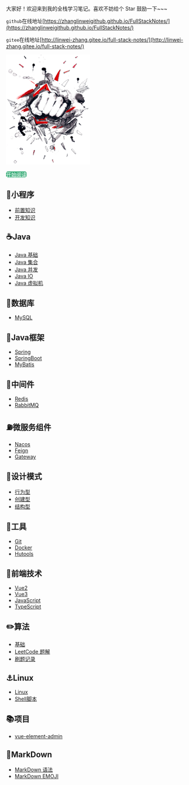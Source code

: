 大家好！欢迎来到我的全栈学习笔记。喜欢不妨给个 Star 鼓励一下~~~

`github`在线地址[https://zhanglinweigithub.github.io/FullStackNotes/](https://zhanglinweigithub.github.io/FullStackNotes/)

`gitee`在线地址[http://linwei-zhang.gitee.io/full-stack-notes/](http://linwei-zhang.gitee.io/full-stack-notes/)

<img src="./.vuepress/public/images/quantou.png" height="300" style="display: nlock; margin: 0 auto" onclick="window.location.href = 'http://linwei-zhang.gitee.io/full-stack-notes/'"/>

<a href = 'http://linwei-zhang.gitee.io/full-stack-notes/'  style="width: 13%; height:65px; border-radius: 5px;border-color: white; color: white; background-color: #3eaf7c" >开始阅读</a>

## 📌小程序

- [前置知识](http://linwei-zhang.gitee.io/full-stack-notes/guide/Applets/AppletsBefore.html)
- [开发知识](http://linwei-zhang.gitee.io/full-stack-notes/guide/Applets/Applets.html)

## ☕️Java

- [Java 基础](http://linwei-zhang.gitee.io/full-stack-notes/guide/Java/JavaBase.html)
- [Java 集合](http://linwei-zhang.gitee.io/full-stack-notes/guide/Java/Collection.html)
- [Java 并发](http://linwei-zhang.gitee.io/full-stack-notes/guide/Java/JavaJUC.html)
- [Java IO](http://linwei-zhang.gitee.io/full-stack-notes/guide/Java/JavaIO.html)
- [Java 虚拟机](http://linwei-zhang.gitee.io/full-stack-notes/guide/Java/JVM.html)

## 💾数据库

- [MySQL](http://linwei-zhang.gitee.io/full-stack-notes/guide/MySQL/MySQL.html)

## 🚀Java框架

- [Spring](http://linwei-zhang.gitee.io/full-stack-notes/guide/JavaFrame/Spring.html)
- [SpringBoot](http://linwei-zhang.gitee.io/full-stack-notes/guide/JavaFrame/SpringBoot.html)
- [MyBatis](http://linwei-zhang.gitee.io/full-stack-notes/guide/JavaFrame/MyBatis.html)

## 🔩中间件

- [Redis](http://linwei-zhang.gitee.io/full-stack-notes/guide/Redis/Redis.html)
- [RabbitMQ](http://linwei-zhang.gitee.io/full-stack-notes/guide/RabbitMQ/RabbitMQ.html)

## ⛽️微服务组件

- [Nacos](http://linwei-zhang.gitee.io/full-stack-notes/guide/SpringCloud/Nacos/Nacos.html)
- [Feign](http://linwei-zhang.gitee.io/full-stack-notes/guide/SpringCloud/Feign/Feign.html)
- [Gateway](http://linwei-zhang.gitee.io/full-stack-notes/guide/SpringCloud/Gateway/Gateway.html)

## 📏设计模式

- [行为型](http://linwei-zhang.gitee.io/full-stack-notes/guide/DesignPatterns/Behavior.html)
- [创建型](http://linwei-zhang.gitee.io/full-stack-notes/guide/DesignPatterns/Create.html)
- [结构型](http://linwei-zhang.gitee.io/full-stack-notes/guide/DesignPatterns/Structure.html)

## 🧰工具

- [Git](http://linwei-zhang.gitee.io/full-stack-notes/guide/Git/Git.html)
- [Docker](http://linwei-zhang.gitee.io/full-stack-notes/guide/Docker/Docker.html)
- [Hutools](http://linwei-zhang.gitee.io/full-stack-notes/guide/Hutools/Hutools.html)

## 🚪前端技术

- [Vue2](http://linwei-zhang.gitee.io/full-stack-notes/guide/Vue2/Vue2.html)
- [Vue3](http://linwei-zhang.gitee.io/full-stack-notes/guide/Vue3/Vue3.html)
- [JavaScript](http://linwei-zhang.gitee.io/full-stack-notes/guide/JavaScript/JavaScript.html)
- [TypeScript](http://linwei-zhang.gitee.io/full-stack-notes/guide/TypeScript/TypeScript.html)

## ✏️算法

- [基础](http://linwei-zhang.gitee.io/full-stack-notes/guide/Algorithm/AlgorithmBase.html)
- [LeetCode 题解](http://linwei-zhang.gitee.io/full-stack-notes/guide/Algorithm/LeetCodeAnswer.html)
- [刷题记录](http://linwei-zhang.gitee.io/full-stack-notes/guide/Algorithm/LeetCodeRecord.html)

## ⚓️Linux

- [Linux](http://linwei-zhang.gitee.io/full-stack-notes/guide/Linux/Linux.html)
- [Shell脚本](http://linwei-zhang.gitee.io/full-stack-notes/guide/Shell/ShellScript.html)

## 📚项目

- [vue-element-admin](http://linwei-zhang.gitee.io/full-stack-notes/guide/Project/Vue-element.html)

## 📄MarkDown

- [MarkDown 语法](http://linwei-zhang.gitee.io/full-stack-notes/guide/MarkDown/MarkDownCMD.html)
- [MarkDown EMOJI](http://linwei-zhang.gitee.io/full-stack-notes/guide/MarkDown/MarkDownIcon.html)

